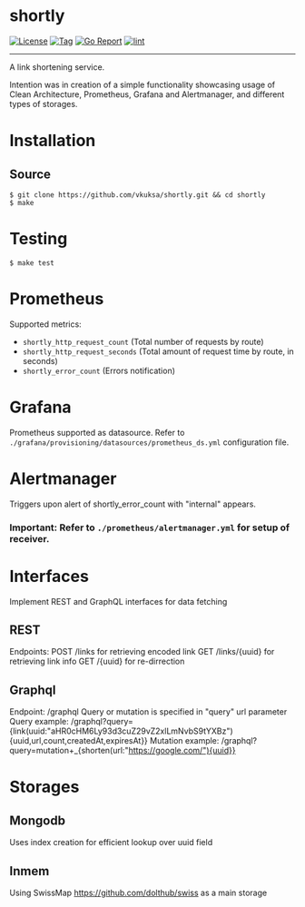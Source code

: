 # shortly
[![License](https://img.shields.io/github/license/vkuksa/shortly)](https://github.com/vkuksa/shortly/blob/main/LICENSE)
[![Tag](https://img.shields.io/github/v/tag/vkuksa/shortly)](https://github.com/vkuksa/shortly/tags)
[![Go Report](https://goreportcard.com/badge/github.com/vkuksa/shortly)](https://goreportcard.com/report/github.com/vkuksa/shortly)
[![lint](https://github.com/vkuksa/shortly/actions/workflows/lint.yaml/badge.svg)](https://github.com/vkuksa/shortly/actions/workflows/lint.yaml)

---

A link shortening service.

Intention was in creation of a simple functionality showcasing usage of Clean Architecture, Prometheus, Grafana and Alertmanager, and different types of storages.


# Installation

## Source
```console
$ git clone https://github.com/vkuksa/shortly.git && cd shortly
$ make
```

# Testing
```console
$ make test
```

# Prometheus
Supported metrics:
- `shortly_http_request_count` (Total number of requests by route) 
- `shortly_http_request_seconds` (Total amount of request time by route, in seconds)
- `shortly_error_count` (Errors notification)

# Grafana
Prometheus supported as datasource. Refer to `./grafana/provisioning/datasources/prometheus_ds.yml` configuration file.

# Alertmanager
Triggers upon alert of shortly_error_count with "internal" appears.

### Important: Refer to `./prometheus/alertmanager.yml` for setup of receiver.


# Interfaces
Implement REST and GraphQL interfaces for data fetching

## REST
Endpoints:
    POST /links for retrieving encoded link
	GET /links/{uuid} for retrieving link info
	GET /{uuid} for re-dirrection   

## Graphql
Endpoint: /graphql
Query or mutation is specified in "query" url parameter
Query example: /graphql?query={link(uuid:"aHR0cHM6Ly93d3cuZ29vZ2xlLmNvbS9tYXBz"){uuid,url,count,createdAt,expiresAt}}
Mutation example: /graphql?query=mutation+_{shorten(url:"https://google.com/"){uuid}}

# Storages

## Mongodb
Uses index creation for efficient lookup over uuid field

## Inmem
Using SwissMap https://github.com/dolthub/swiss as a main storage